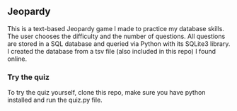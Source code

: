 ## Jeopardy

This is a text-based Jeopardy game I made to practice my database skills. The user chooses the difficulty and the number of questions. All questions are stored in a SQL database and queried via Python with its SQLite3 library. I created the database from a tsv file (also included in this repo) I found online.

### Try the quiz

To try the quiz yourself, clone this repo, make sure you have python installed and run the quiz.py file.